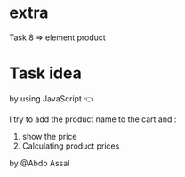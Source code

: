 # extra
Task 8 => element product 

# Task idea
by using JavaScript 👈

I try to add the product name to the cart and :
1. show the price
2. Calculating product prices

by @Abdo Assal
